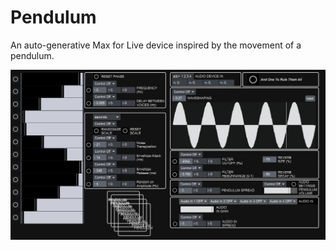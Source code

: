 # Pendulum
An auto-generative Max for Live device inspired by the movement of a pendulum.

<img src="https://github.com/gabriel-lavoie-viau/pendulum/blob/63d256833490a161929337aabcacfcd1ec5fc0ec/UI_Screenshot.jpg">
